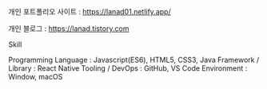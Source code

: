 개인 포트폴리오 사이트 : https://lanad01.netlify.app/

개인 블로그 : https://lanad.tistory.com

Skill
 
  Programming Language :	Javascript(ES6), HTML5, CSS3, Java
  Framework / Library : 	React Native
  Tooling / DevOps :	GitHub, VS Code
  Environment	: Window, macOS 


